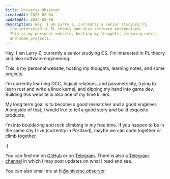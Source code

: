 ```yaml
---
title: Universe Observer 
createdAt: 2023-02-04
updatedAt: 2023-02-08
description: Hey, I am Larry Z, currently a senior studying CS. 
  I'm interested in PL theory and also software engineering. 
  This is my personal website, hosting my thoughts, learning notes,
  and some projects. 
---
```


Hey, I am Larry Z, currently a senior studying CS. 
I'm interested in PL theory and also software engineering.

This is my personal website, hosting my thoughts, learning notes, 
and some projects. 

I'm currently learning DCC, logical relations, 
and parametricity, 
trying to learn rust and write a linux kernel, 
and dipping my hand into game dev. Building this website is also 
one of my time killers.

My long term goal is to become a good researcher and a good engineer. 
Alongside of that, I would like to tell a good story and build exquisite 
products. 

I'm into bouldering and rock climbing in my free time. 
If you happen to be in the same city I live (currently in Portland), 
maybe we can code together or climb together.

:)


You can find me on [GitHub](https://github.com/FlickerSoul) or 
on [Telegram](https://t.me/FlickerSoul). There is also a [Telegram channel](https://t.me/the_universe_observer) in which I may post updates  on what I read and see.

You can also email me at [hi@universe.observer](mailto:hi@universe.observer)
